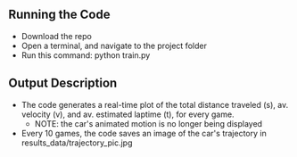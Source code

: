 ## Running the Code
- Download the repo
- Open a terminal, and navigate to the project folder
- Run this command: python train.py
## Output Description
- The code generates a real-time plot of the total distance traveled (s), av. velocity (v), and av. estimated laptime (t), for every game.
  - NOTE: the car's animated motion is no longer being displayed
- Every 10 games, the code saves an image of the car's trajectory in results_data/trajectory_pic.jpg
